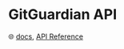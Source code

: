 # GitGuardian API

🌐 [docs](https://docs.gitguardian.com/api-docs/home), [API Reference](https://api.gitguardian.com/docs)
